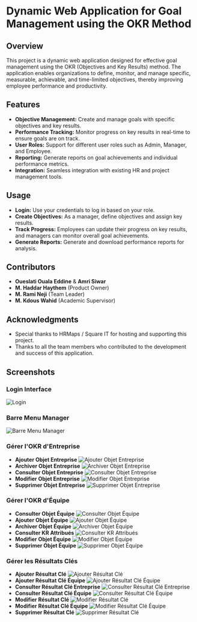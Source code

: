 # Dynamic Web Application for Goal Management using the OKR Method

## Overview

This project is a dynamic web application designed for effective goal management using the OKR (Objectives and Key Results) method. The application enables organizations to define, monitor, and manage specific, measurable, achievable, and time-limited objectives, thereby improving employee performance and productivity.

## Features

- **Objective Management:** Create and manage goals with specific objectives and key results.
- **Performance Tracking:** Monitor progress on key results in real-time to ensure goals are on track.
- **User Roles:** Support for different user roles such as Admin, Manager, and Employee.
- **Reporting:** Generate reports on goal achievements and individual performance metrics.
- **Integration:** Seamless integration with existing HR and project management tools.

## Usage

- **Login:** Use your credentials to log in based on your role.
- **Create Objectives:** As a manager, define objectives and assign key results.
- **Track Progress:** Employees can update their progress on key results, and managers can monitor overall goal achievements.
- **Generate Reports:** Generate and download performance reports for analysis.

## Contributors

- **Oueslati Ouala Eddine** & **Amri Siwar**
- **M. Haddar Haythem** (Product Owner)
- **M. Rami Neji** (Team Leader)
- **M. Kdous Wahid** (Academic Supervisor)

## Acknowledgments

- Special thanks to HRMaps / Square IT for hosting and supporting this project.
- Thanks to all the team members who contributed to the development and success of this application.

## Screenshots

### Login Interface
![Login](Implémentation/IntS'authentifier%20(2).png)

### Barre Menu Manager
![Barre Menu Manager](Implémentation/BarreMenuManager.png)

### Gérer l'OKR d'Entreprise
- **Ajouter Objet Entreprise**
  ![Ajouter Objet Entreprise](Implémentation/Gérer%20l'OKR%20d'Entreprise/IntAjouterObjEntreprise%20(2).png)
- **Archiver Objet Entreprise**
  ![Archiver Objet Entreprise](Implémentation/Gérer%20l'OKR%20d'Entreprise/IntArchiverObjEntreprise%20(2).png)
- **Consulter Objet Entreprise**
  ![Consulter Objet Entreprise](Implémentation/Gérer%20l'OKR%20d'Entreprise/IntConsulterObjEntreprise%20(2).png)
- **Modifier Objet Entreprise**
  ![Modifier Objet Entreprise](Implémentation/Gérer%20l'OKR%20d'Entreprise/IntModifierObjEntreprise%20(2).png)
- **Supprimer Objet Entreprise**
  ![Supprimer Objet Entreprise](Implémentation/Gérer%20l'OKR%20d'Entreprise/IntSupprimerObjEntreprise%20(2).png)

### Gérer l'OKR d'Équipe
- **Consulter Objet Équipe**
  ![Consulter Objet Équipe](Implémentation/Gérer%20l'OKR%20d'Équipe/ConsulterObjÉquipe%20(2).png)
- **Ajouter Objet Équipe**
  ![Ajouter Objet Équipe](Implémentation/Gérer%20l'OKR%20d'Équipe/IntAjouterObjÉquipe%20(2).png)
- **Archiver Objet Équipe**
  ![Archiver Objet Équipe](Implémentation/Gérer%20l'OKR%20d'Équipe/IntArchiverObjÉquipe%20(2).png)
- **Consulter KR Attribués**
  ![Consulter KR Attribués](Implémentation/Gérer%20l'OKR%20d'Équipe/IntConsulterKRAttribués%20(2).png)
- **Modifier Objet Équipe**
  ![Modifier Objet Équipe](Implémentation/Gérer%20l'OKR%20d'Équipe/IntModifierObjÉquipe%20(2).png)
- **Supprimer Objet Équipe**
  ![Supprimer Objet Équipe](Implémentation/Gérer%20l'OKR%20d'Équipe/IntSupprimerObjÉquipe%20(2).png)

### Gérer les Résultats Clés
- **Ajouter Résultat Clé**
  ![Ajouter Résultat Clé](Implémentation/Gérer%20les%20Résultats%20Clés/IntAjouterRésultatClé%20(2).png)
- **Ajouter Résultat Clé Équipe**
  ![Ajouter Résultat Clé Équipe](Implémentation/Gérer%20les%20Résultats%20Clés/IntAjouterRésultatCléÉquipe%20(2).png)
- **Consulter Résultat Clé Entreprise**
  ![Consulter Résultat Clé Entreprise](Implémentation/Gérer%20les%20Résultats%20Clés/IntConsulterRésultatCléEntreprise%20(2).png)
- **Consulter Résultat Clé Équipe**
  ![Consulter Résultat Clé Équipe](Implémentation/Gérer%20les%20Résultats%20Clés/IntConsulterRésultatCléÉquipe%20(2).png)
- **Modifier Résultat Clé**
  ![Modifier Résultat Clé](Implémentation/Gérer%20les%20Résultats%20Clés/IntModifierRésultat%20Clé%20(2).png)
- **Modifier Résultat Clé Équipe**
  ![Modifier Résultat Clé Équipe](Implémentation/Gérer%20les%20Résultats%20Clés/IntModifierRésultat%20CléÉquipe%20(2).png)
- **Supprimer Résultat Clé**
  ![Supprimer Résultat Clé](Implémentation/Gérer%20les%20Résultats%20Clés/IntSupprimerRésultatClé%20(2).png)

